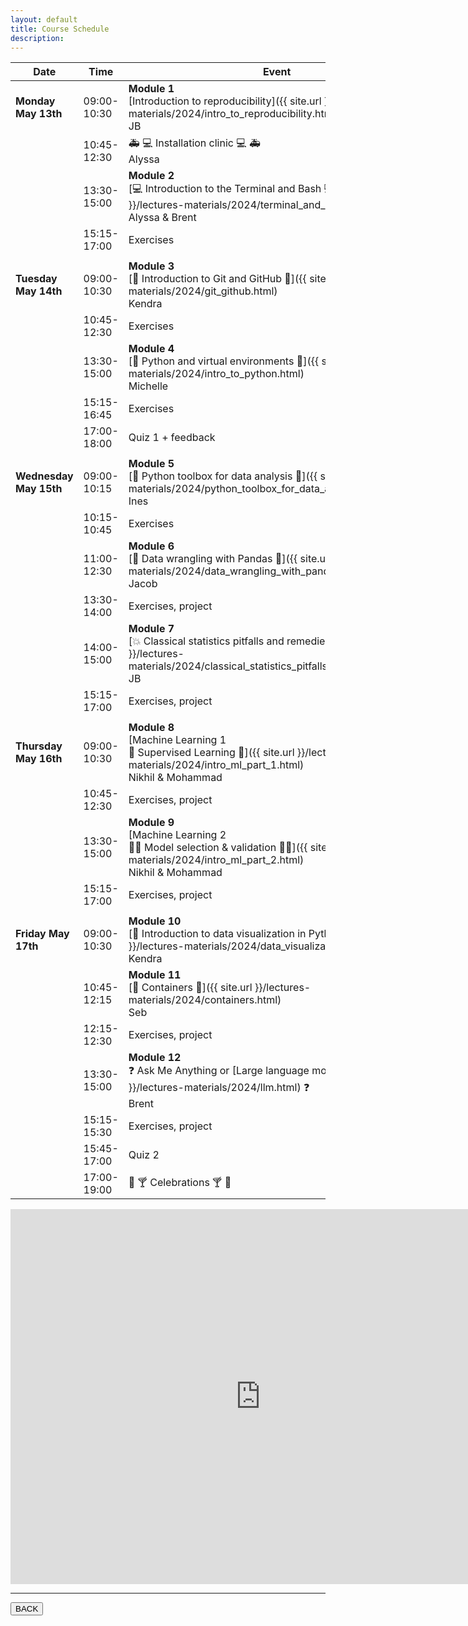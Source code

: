 ```yaml
---
layout: default
title: Course Schedule
description:
---
```


<!-- 🔶 TO be announced 🔶 -->

| Date                   | Time        | Event                                                                                                                                                                  |
| ---------------------- | ----------- | ---------------------------------------------------------------------------------------------------------------------------------------------------------------------- |
| **Monday May 13th**    | 09:00-10:30 | **Module 1** <br> [Introduction to reproducibility]({{ site.url }}/lectures-materials/2024/intro_to_reproducibility.html) <br> JB                                      |
|                        | 10:45-12:30 | 🚑 💻 Installation clinic 💻 🚑 <br> Alyssa                                                                                                                            |
|                        | 13:30-15:00 | **Module 2** <br> [💻 Introduction to the Terminal and Bash 💻]({{ site.url }}/lectures-materials/2024/terminal_and_bash.html) <br> Alyssa & Brent                     |
|                        | 15:15-17:00 | Exercises <br>                                                                                                                                                         |
|                        |             |                                                                                                                                                                        |
| **Tuesday May 14th**   | 09:00-10:30 | **Module 3** <br> [🌳 Introduction to Git and GitHub 🌳]({{ site.url }}/lectures-materials/2024/git_github.html) <br> Kendra                                           |
|                        | 10:45-12:30 | Exercises <br>                                                                                                                                                         |
|                        | 13:30-15:00 | **Module 4** <br> [🐍 Python and virtual environments 🐍]({{ site.url }}/lectures-materials/2024/intro_to_python.html) <br> Michelle                                   |
|                        | 15:15-16:45 | Exercises <br>                                                                                                                                                         |
|                        | 17:00-18:00 | Quiz 1 + feedback <br>                                                                                                                                                 |
|                        |             |                                                                                                                                                                        |
| **Wednesday May 15th** | 09:00-10:15 | **Module 5** <br> [🐍 Python toolbox for data analysis 🐍]({{ site.url }}/lectures-materials/2024/python_toolbox_for_data_analysis.html) <br> Ines                     |
|                        | 10:15-10:45 | Exercises <br>                                                                                                                                                         |
|                        | 11:00-12:30 | **Module 6** <br> [🐼 Data wrangling with Pandas 🐼]({{ site.url }}/lectures-materials/2024/data_wrangling_with_pandas.html) <br> Jacob                                |
|                        | 13:30-14:00 | Exercises, project <br>                                                                                                                                                |
|                        | 14:00-15:00 | **Module 7** <br> [💥 Classical statistics pitfalls and remedies 💊]({{ site.url }}/lectures-materials/2024/classical_statistics_pitfalls_and_remedies.html) <br> JB   |
|                        | 15:15-17:00 | Exercises, project <br>                                                                                                                                                |
|                        |             |                                                                                                                                                                        |
| **Thursday May 16th**  | 09:00-10:30 | **Module 8** <br> [Machine Learning 1 <br> 🤖 Supervised Learning 📖]({{ site.url }}/lectures-materials/2024/intro_ml_part_1.html) <br> Nikhil & Mohammad              |
|                        | 10:45-12:30 | Exercises, project <br>                                                                                                                                                |
|                        | 13:30-15:00 | **Module 9** <br> [Machine Learning 2 <br> 🤖🤖 Model selection & validation 📖📖]({{ site.url }}/lectures-materials/2024/intro_ml_part_2.html) <br> Nikhil & Mohammad |
|                        | 15:15-17:00 | Exercises, project <br>                                                                                                                                                |
|                        |             |                                                                                                                                                                        |
| **Friday May 17th**    | 09:00-10:30 | **Module 10** <br> [👀 Introduction to data visualization in Python 🐍]({{ site.url }}/lectures-materials/2024/data_visualization_in_python.html) <br> Kendra          |
|                        | 10:45-12:15 | **Module 11** <br> [🐋 Containers 🐋]({{ site.url }}/lectures-materials/2024/containers.html) <br> Seb                                                                 |
|                        | 12:15-12:30 | Exercises, project <br>                                                                                                                                                |
|                        | 13:30-15:00 | **Module 12** <br> ❓ Ask Me Anything or [Large language models]({{ site.url }}/lectures-materials/2024/llm.html) ❓ <br> Brent                                        |
|                        | 15:15-15:30 | Exercises, project <br>                                                                                                                                                |
|                        | 15:45-17:00 | Quiz 2 <br>                                                                                                                                                            |
|                        | 17:00-19:00 | 🥳 🍸 Celebrations 🍸 🥳 <br>                                                                                                                                          |


<iframe
    src="https://calendar.google.com/calendar/embed?src=c63bd6a6c4ec599d41e55b01c451a88c55b308974f401908205dec1408768aae%40group.calendar.google.com&ctz=America%2FToronto"
    style="border: 0"
    width="800"
    height="600"
    frameborder="0"
    scrolling="no">
</iframe>

---

<a href="{{ site.url }}"><button>BACK</button></a>
